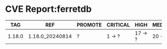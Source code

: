 # CVE Report:ferretdb
|  TAG   |       REF       | PROMOTE | CRITICAL |  HIGH   | MEDIUM  |  LOW   | UNKNOWN |
|--------|-----------------|---------|----------|---------|---------|--------|---------|
| 1.18.0 | 1.18.0_20240814 | ?       | 1 -> ?   | 17 -> ? | 20 -> ? | 0 -> ? | 0 -> ?  |

